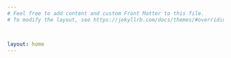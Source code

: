 ```yaml
---
# Feel free to add content and custom Front Matter to this file.
# To modify the layout, see https://jekyllrb.com/docs/themes/#overriding-theme-defaults



layout: home
---
```


